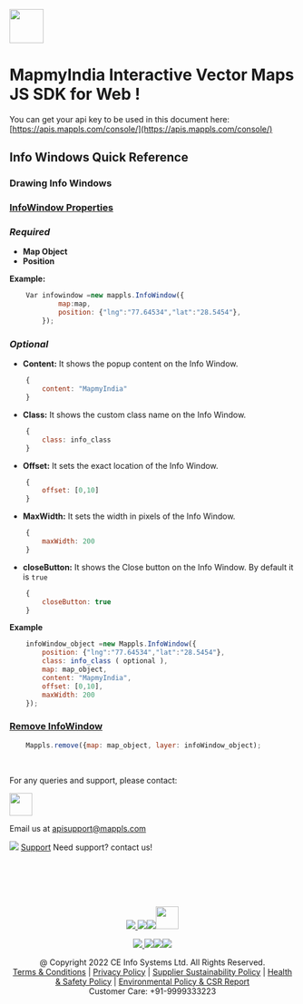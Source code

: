 [<img src="https://about.mappls.com/images/mappls-b-logo.svg" height="60"/> </p>](https://www.mapmyindia.com/api)
# MapmyIndia Interactive Vector Maps JS SDK for Web !

You can get your api key to be used in this document here: [https://apis.mappls.com/console/](https://apis.mappls.com/console/)


## Info Windows Quick Reference

### Drawing Info Windows

### [InfoWindow Properties](#InfoWindow-Properties)

### *Required*

- **Map Object**
- **Position**

**Example:**

```js
    Var infowindow =new mappls.InfoWindow({
            map:map,
            position: {"lng":"77.64534","lat":"28.5454"},
        });
```

### *Optional*

- **Content:** It shows the popup content on the Info Window.

```js
    {
		content: "MapmyIndia"
	}
```

- **Class:** It shows the custom class name on the Info Window.

```js
    {
		class: info_class
	}
```

- **Offset:** It sets the exact location of the Info Window.

```js
    {
		offset: [0,10]
	}
```

- **MaxWidth:** It sets the width in pixels of the Info Window.

```js
    {
		maxWidth: 200
	}
```

- **closeButton:** It shows the Close button on the Info Window. By default it is `true`

```js
    {
		closeButton: true
	}
```

**Example**

```js
	infoWindow_object =new Mappls.InfoWindow({
		position: {"lng":"77.64534","lat":"28.5454"},
		class: info_class ( optional ),
		map: map_object,
		content: "MapmyIndia",
		offset: [0,10],
		maxWidth: 200
	});
```

### [Remove InfoWindow](#Remove-InfoWindow)

```js
	Mappls.remove({map: map_object, layer: infoWindow_object);
```



<br>

For any queries and support, please contact: 

[<img src="https://about.mappls.com/images/mappls-logo.svg" height="40"/> </p>](https://about.mappls.com/api/)
Email us at [apisupport@mappls.com](mailto:apisupport@mappls.com)


![](https://www.mapmyindia.com/api/img/icons/support.png)
[Support](https://about.mappls.com/contact/)
Need support? contact us!

<br></br>
<br></br>

[<p align="center"> <img src="https://www.mapmyindia.com/api/img/icons/stack-overflow.png"/> ](https://stackoverflow.com/questions/tagged/mappls-api)[![](https://www.mapmyindia.com/api/img/icons/blog.png)](https://about.mappls.com/blog/)[![](https://www.mapmyindia.com/api/img/icons/gethub.png)](https://github.com/Mappls-api)[<img src="https://mmi-api-team.s3.ap-south-1.amazonaws.com/API-Team/npm-logo.one-third%5B1%5D.png" height="40"/> </p>](https://www.npmjs.com/org/mapmyindia) 



[<p align="center"> <img src="https://www.mapmyindia.com/june-newsletter/icon4.png"/> ](https://www.facebook.com/Mapplsofficial)[![](https://www.mapmyindia.com/june-newsletter/icon2.png)](https://twitter.com/mappls)[![](https://www.mapmyindia.com/newsletter/2017/aug/llinkedin.png)](https://www.linkedin.com/company/mappls/)[![](https://www.mapmyindia.com/june-newsletter/icon3.png)](https://www.youtube.com/channel/UCAWvWsh-dZLLeUU7_J9HiOA)




<div align="center">@ Copyright 2022 CE Info Systems Ltd. All Rights Reserved.</div>

<div align="center"> <a href="https://about.mappls.com/api/terms-&-conditions">Terms & Conditions</a> | <a href="https://about.mappls.com/about/privacy-policy">Privacy Policy</a> | <a href="https://about.mappls.com/pdf/mapmyIndia-sustainability-policy-healt-labour-rules-supplir-sustainability.pdf">Supplier Sustainability Policy</a> | <a href="https://about.mappls.com/pdf/Health-Safety-Management.pdf">Health & Safety Policy</a> | <a href="https://about.mappls.com/pdf/Environment-Sustainability-Policy-CSR-Report.pdf">Environmental Policy & CSR Report</a>

<div align="center">Customer Care: +91-9999333223</div>